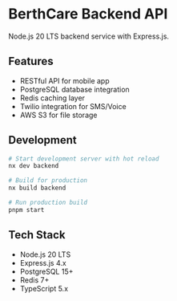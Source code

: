 # BerthCare Backend API

Node.js 20 LTS backend service with Express.js.

## Features

- RESTful API for mobile app
- PostgreSQL database integration
- Redis caching layer
- Twilio integration for SMS/Voice
- AWS S3 for file storage

## Development

```bash
# Start development server with hot reload
nx dev backend

# Build for production
nx build backend

# Run production build
pnpm start
```

## Tech Stack

- Node.js 20 LTS
- Express.js 4.x
- PostgreSQL 15+
- Redis 7+
- TypeScript 5.x
